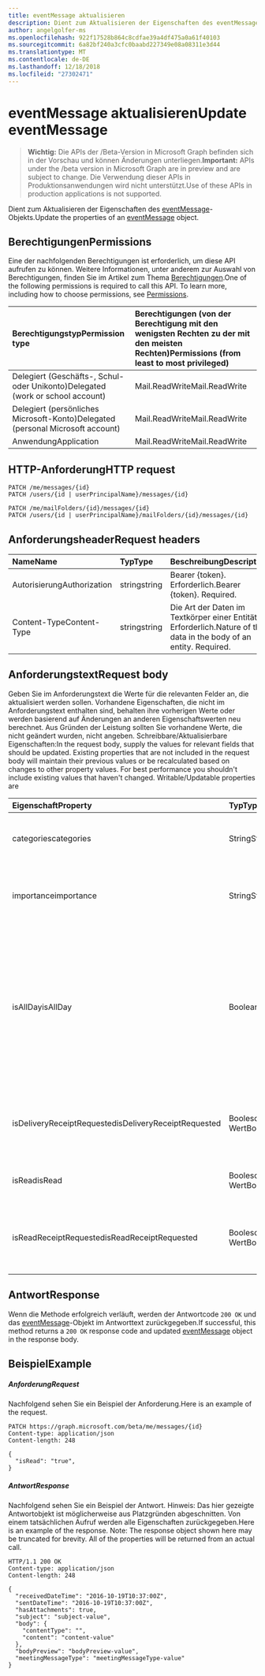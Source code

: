 ```yaml
---
title: eventMessage aktualisieren
description: Dient zum Aktualisieren der Eigenschaften des eventMessage-Objekts.
author: angelgolfer-ms
ms.openlocfilehash: 922f17528b864c8cdfae39a4df475a0a61f40103
ms.sourcegitcommit: 6a82bf240a3cfc0baabd227349e08a08311e3d44
ms.translationtype: MT
ms.contentlocale: de-DE
ms.lasthandoff: 12/18/2018
ms.locfileid: "27302471"
---
```

# <a name="update-eventmessage"></a><span data-ttu-id="dc609-103">eventMessage aktualisieren</span><span class="sxs-lookup"><span data-stu-id="dc609-103">Update eventMessage</span></span>

> <span data-ttu-id="dc609-104">**Wichtig:** Die APIs der /Beta-Version in Microsoft Graph befinden sich in der Vorschau und können Änderungen unterliegen.</span><span class="sxs-lookup"><span data-stu-id="dc609-104">**Important:** APIs under the /beta version in Microsoft Graph are in preview and are subject to change.</span></span> <span data-ttu-id="dc609-105">Die Verwendung dieser APIs in Produktionsanwendungen wird nicht unterstützt.</span><span class="sxs-lookup"><span data-stu-id="dc609-105">Use of these APIs in production applications is not supported.</span></span>

<span data-ttu-id="dc609-106">Dient zum Aktualisieren der Eigenschaften des [eventMessage](../resources/eventmessage.md)-Objekts.</span><span class="sxs-lookup"><span data-stu-id="dc609-106">Update the properties of an [eventMessage](../resources/eventmessage.md) object.</span></span>
## <a name="permissions"></a><span data-ttu-id="dc609-107">Berechtigungen</span><span class="sxs-lookup"><span data-stu-id="dc609-107">Permissions</span></span>
<span data-ttu-id="dc609-p102">Eine der nachfolgenden Berechtigungen ist erforderlich, um diese API aufrufen zu können. Weitere Informationen, unter anderem zur Auswahl von Berechtigungen, finden Sie im Artikel zum Thema [Berechtigungen](/graph/permissions-reference).</span><span class="sxs-lookup"><span data-stu-id="dc609-p102">One of the following permissions is required to call this API. To learn more, including how to choose permissions, see [Permissions](/graph/permissions-reference).</span></span>

|<span data-ttu-id="dc609-110">Berechtigungstyp</span><span class="sxs-lookup"><span data-stu-id="dc609-110">Permission type</span></span>      | <span data-ttu-id="dc609-111">Berechtigungen (von der Berechtigung mit den wenigsten Rechten zu der mit den meisten Rechten)</span><span class="sxs-lookup"><span data-stu-id="dc609-111">Permissions (from least to most privileged)</span></span>              |
|:--------------------|:---------------------------------------------------------|
|<span data-ttu-id="dc609-112">Delegiert (Geschäfts-, Schul- oder Unikonto)</span><span class="sxs-lookup"><span data-stu-id="dc609-112">Delegated (work or school account)</span></span> | <span data-ttu-id="dc609-113">Mail.ReadWrite</span><span class="sxs-lookup"><span data-stu-id="dc609-113">Mail.ReadWrite</span></span>    |
|<span data-ttu-id="dc609-114">Delegiert (persönliches Microsoft-Konto)</span><span class="sxs-lookup"><span data-stu-id="dc609-114">Delegated (personal Microsoft account)</span></span> | <span data-ttu-id="dc609-115">Mail.ReadWrite</span><span class="sxs-lookup"><span data-stu-id="dc609-115">Mail.ReadWrite</span></span>    |
|<span data-ttu-id="dc609-116">Anwendung</span><span class="sxs-lookup"><span data-stu-id="dc609-116">Application</span></span> | <span data-ttu-id="dc609-117">Mail.ReadWrite</span><span class="sxs-lookup"><span data-stu-id="dc609-117">Mail.ReadWrite</span></span> |

## <a name="http-request"></a><span data-ttu-id="dc609-118">HTTP-Anforderung</span><span class="sxs-lookup"><span data-stu-id="dc609-118">HTTP request</span></span>
<!-- { "blockType": "ignored" } -->
```http
PATCH /me/messages/{id}
PATCH /users/{id | userPrincipalName}/messages/{id}

PATCH /me/mailFolders/{id}/messages/{id}
PATCH /users/{id | userPrincipalName}/mailFolders/{id}/messages/{id}
```
## <a name="request-headers"></a><span data-ttu-id="dc609-119">Anforderungsheader</span><span class="sxs-lookup"><span data-stu-id="dc609-119">Request headers</span></span>
| <span data-ttu-id="dc609-120">Name</span><span class="sxs-lookup"><span data-stu-id="dc609-120">Name</span></span>       | <span data-ttu-id="dc609-121">Typ</span><span class="sxs-lookup"><span data-stu-id="dc609-121">Type</span></span> | <span data-ttu-id="dc609-122">Beschreibung</span><span class="sxs-lookup"><span data-stu-id="dc609-122">Description</span></span>|
|:-----------|:------|:----------|
| <span data-ttu-id="dc609-123">Autorisierung</span><span class="sxs-lookup"><span data-stu-id="dc609-123">Authorization</span></span>  | <span data-ttu-id="dc609-124">string</span><span class="sxs-lookup"><span data-stu-id="dc609-124">string</span></span>  | <span data-ttu-id="dc609-p103">Bearer {token}. Erforderlich.</span><span class="sxs-lookup"><span data-stu-id="dc609-p103">Bearer {token}. Required.</span></span> |
| <span data-ttu-id="dc609-127">Content-Type</span><span class="sxs-lookup"><span data-stu-id="dc609-127">Content-Type</span></span> | <span data-ttu-id="dc609-128">string</span><span class="sxs-lookup"><span data-stu-id="dc609-128">string</span></span>  | <span data-ttu-id="dc609-p104">Die Art der Daten im Textkörper einer Entität. Erforderlich.</span><span class="sxs-lookup"><span data-stu-id="dc609-p104">Nature of the data in the body of an entity. Required.</span></span> |
## <a name="request-body"></a><span data-ttu-id="dc609-131">Anforderungstext</span><span class="sxs-lookup"><span data-stu-id="dc609-131">Request body</span></span>
<span data-ttu-id="dc609-p105">Geben Sie im Anforderungstext die Werte für die relevanten Felder an, die aktualisiert werden sollen. Vorhandene Eigenschaften, die nicht im Anforderungstext enthalten sind, behalten ihre vorherigen Werte oder werden basierend auf Änderungen an anderen Eigenschaftswerten neu berechnet. Aus Gründen der Leistung sollten Sie vorhandene Werte, die nicht geändert wurden, nicht angeben. Schreibbare/Aktualisierbare Eigenschaften:</span><span class="sxs-lookup"><span data-stu-id="dc609-p105">In the request body, supply the values for relevant fields that should be updated. Existing properties that are not included in the request body will maintain their previous values or be recalculated based on changes to other property values. For best performance you shouldn't include existing values that haven't changed. Writable/Updatable properties are</span></span>

| <span data-ttu-id="dc609-136">Eigenschaft</span><span class="sxs-lookup"><span data-stu-id="dc609-136">Property</span></span>     | <span data-ttu-id="dc609-137">Typ</span><span class="sxs-lookup"><span data-stu-id="dc609-137">Type</span></span>   |<span data-ttu-id="dc609-138">Beschreibung</span><span class="sxs-lookup"><span data-stu-id="dc609-138">Description</span></span>|
|:---------------|:--------|:----------|
|<span data-ttu-id="dc609-139">categories</span><span class="sxs-lookup"><span data-stu-id="dc609-139">categories</span></span>|<span data-ttu-id="dc609-140">String</span><span class="sxs-lookup"><span data-stu-id="dc609-140">String</span></span>|<span data-ttu-id="dc609-141">Die Kategorien, die mit der Nachricht verknüpft sind.</span><span class="sxs-lookup"><span data-stu-id="dc609-141">The categories associated with the message.</span></span>|
|<span data-ttu-id="dc609-142">importance</span><span class="sxs-lookup"><span data-stu-id="dc609-142">importance</span></span>|<span data-ttu-id="dc609-143">String</span><span class="sxs-lookup"><span data-stu-id="dc609-143">String</span></span>|<span data-ttu-id="dc609-p106">Wichtigkeit der Nachricht Mögliche Werte: `Low`, `Normal`, `High`.</span><span class="sxs-lookup"><span data-stu-id="dc609-p106">The importance of the message. Possible values are: `Low`, `Normal`, `High`.</span></span>|
|<span data-ttu-id="dc609-146">isAllDay</span><span class="sxs-lookup"><span data-stu-id="dc609-146">isAllDay</span></span> |<span data-ttu-id="dc609-147">Boolean</span><span class="sxs-lookup"><span data-stu-id="dc609-147">Boolean</span></span>|<span data-ttu-id="dc609-148">Gibt an, ob das Ereignis den ganzen Tag dauert.</span><span class="sxs-lookup"><span data-stu-id="dc609-148">Indicates whether the event lasts the entire day.</span></span> <span data-ttu-id="dc609-149">Anpassen dieser Eigenschaft erfordert die **StartDateTime** und **EndDateTime** Eigenschaften des Ereignisses sowie anpassen.</span><span class="sxs-lookup"><span data-stu-id="dc609-149">Adjusting this property requires adjusting the **startDateTime** and **endDateTime** properties of the event as well.</span></span>|
|<span data-ttu-id="dc609-150">isDeliveryReceiptRequested</span><span class="sxs-lookup"><span data-stu-id="dc609-150">isDeliveryReceiptRequested</span></span>|<span data-ttu-id="dc609-151">Boolescher Wert</span><span class="sxs-lookup"><span data-stu-id="dc609-151">Boolean</span></span>|<span data-ttu-id="dc609-152">Zeigt an, ob für die Nachricht eine Lesebestätigung angefordert wird.</span><span class="sxs-lookup"><span data-stu-id="dc609-152">Indicates whether a read receipt is requested for the message.</span></span>|
|<span data-ttu-id="dc609-153">isRead</span><span class="sxs-lookup"><span data-stu-id="dc609-153">isRead</span></span>|<span data-ttu-id="dc609-154">Boolescher Wert</span><span class="sxs-lookup"><span data-stu-id="dc609-154">Boolean</span></span>|<span data-ttu-id="dc609-155">Gibt an, ob die Nachricht gelesen wurde.</span><span class="sxs-lookup"><span data-stu-id="dc609-155">Indicates whether the message has been read.</span></span>|
|<span data-ttu-id="dc609-156">isReadReceiptRequested</span><span class="sxs-lookup"><span data-stu-id="dc609-156">isReadReceiptRequested</span></span>|<span data-ttu-id="dc609-157">Boolescher Wert</span><span class="sxs-lookup"><span data-stu-id="dc609-157">Boolean</span></span>|<span data-ttu-id="dc609-158">Zeigt an, ob für die Nachricht eine Lesebestätigung angefordert wird.</span><span class="sxs-lookup"><span data-stu-id="dc609-158">Indicates whether a read receipt is requested for the message.</span></span>|

## <a name="response"></a><span data-ttu-id="dc609-159">Antwort</span><span class="sxs-lookup"><span data-stu-id="dc609-159">Response</span></span>

<span data-ttu-id="dc609-160">Wenn die Methode erfolgreich verläuft, werden der Antwortcode `200 OK` und das [eventMessage](../resources/eventmessage.md)-Objekt im Antworttext zurückgegeben.</span><span class="sxs-lookup"><span data-stu-id="dc609-160">If successful, this method returns a `200 OK` response code and updated [eventMessage](../resources/eventmessage.md) object in the response body.</span></span>
## <a name="example"></a><span data-ttu-id="dc609-161">Beispiel</span><span class="sxs-lookup"><span data-stu-id="dc609-161">Example</span></span>
##### <a name="request"></a><span data-ttu-id="dc609-162">Anforderung</span><span class="sxs-lookup"><span data-stu-id="dc609-162">Request</span></span>
<span data-ttu-id="dc609-163">Nachfolgend sehen Sie ein Beispiel der Anforderung.</span><span class="sxs-lookup"><span data-stu-id="dc609-163">Here is an example of the request.</span></span>
<!-- {
  "blockType": "request",
  "name": "update_eventmessage"
}-->
```http
PATCH https://graph.microsoft.com/beta/me/messages/{id}
Content-type: application/json
Content-length: 248

{
  "isRead": "true",
}
```
##### <a name="response"></a><span data-ttu-id="dc609-164">Antwort</span><span class="sxs-lookup"><span data-stu-id="dc609-164">Response</span></span>
<span data-ttu-id="dc609-p108">Nachfolgend sehen Sie ein Beispiel der Antwort. Hinweis: Das hier gezeigte Antwortobjekt ist möglicherweise aus Platzgründen abgeschnitten. Von einem tatsächlichen Aufruf werden alle Eigenschaften zurückgegeben.</span><span class="sxs-lookup"><span data-stu-id="dc609-p108">Here is an example of the response. Note: The response object shown here may be truncated for brevity. All of the properties will be returned from an actual call.</span></span>
<!-- {
  "blockType": "response",
  "truncated": true,
  "@odata.type": "microsoft.graph.eventMessage"
} -->
```http
HTTP/1.1 200 OK
Content-type: application/json
Content-length: 248

{
  "receivedDateTime": "2016-10-19T10:37:00Z",
  "sentDateTime": "2016-10-19T10:37:00Z",
  "hasAttachments": true,
  "subject": "subject-value",
  "body": {
    "contentType": "",
    "content": "content-value"
  },
  "bodyPreview": "bodyPreview-value",
  "meetingMessageType": "meetingMessageType-value"
}
```

<!-- uuid: 8fcb5dbc-d5aa-4681-8e31-b001d5168d79
2015-10-25 14:57:30 UTC -->
<!-- {
  "type": "#page.annotation",
  "description": "Update eventmessage",
  "keywords": "",
  "section": "documentation",
  "tocPath": ""
}-->

